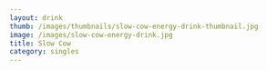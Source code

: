 ```yaml
---
layout: drink
thumb: /images/thumbnails/slow-cow-energy-drink-thumbnail.jpg
image: /images/slow-cow-energy-drink.jpg
title: Slow Cow
category: singles
---
```


